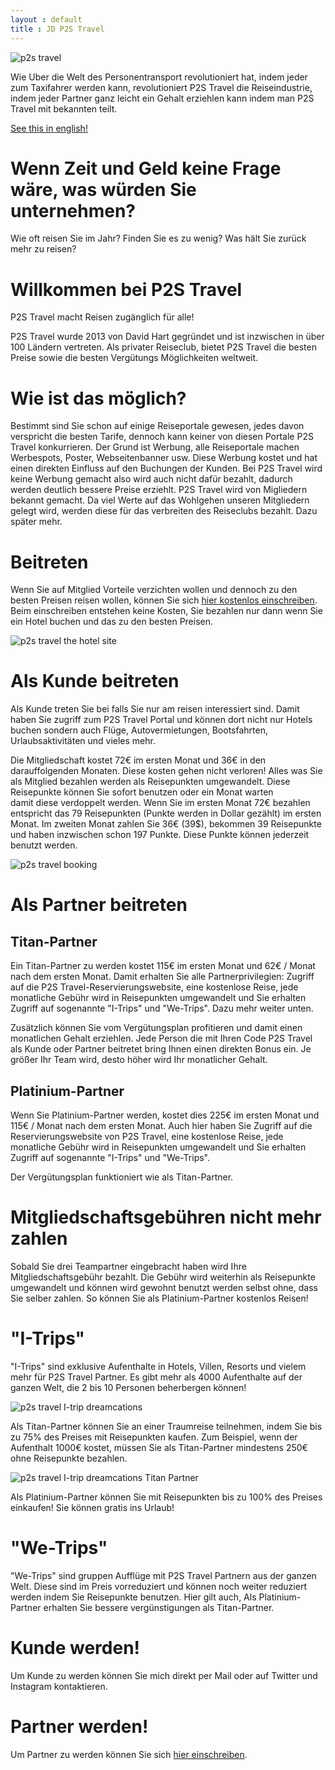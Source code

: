 ```yaml
---
layout : default
title : JD P2S Travel
---
```


<img class="d-block w-100 img-fluid" src="/assets/FrontPage/P2S.png" alt="p2s travel">

<p class="intro">Wie Uber die Welt des Personentransport revolutioniert hat, indem jeder zum Taxifahrer werden kann, revolutioniert P2S Travel die Reiseindustrie, indem jeder Partner ganz leicht ein Gehalt erziehlen kann indem man P2S Travel mit bekannten teilt.</p>

[See this in english!](https://jdtravelp2s.github.io/english/index-english.md)

# Wenn Zeit und Geld keine Frage wäre, was würden Sie unternehmen?

Wie oft reisen Sie im Jahr? Finden Sie es zu wenig? Was hält Sie zurück mehr zu reisen?

# Willkommen bei P2S Travel

P2S Travel macht Reisen zugänglich für alle! 

P2S Travel wurde 2013 von David Hart gegründet und ist inzwischen in über 100 Ländern vertreten. Als privater Reiseclub, bietet P2S Travel die besten Preise sowie die besten Vergütungs Möglichkeiten weltweit. 

# Wie ist das möglich?

Bestimmt sind Sie schon auf einige Reiseportale gewesen, jedes davon verspricht die besten Tarife, dennoch kann keiner von diesen Portale P2S Travel konkurrieren. Der Grund ist Werbung, alle Reiseportale machen Werbespots, Poster, Webseitenbanner usw. Diese Werbung kostet und hat einen direkten Einfluss auf den Buchungen der Kunden. Bei P2S Travel wird keine Werbung gemacht also wird auch nicht dafür bezahlt, dadurch werden deutlich bessere Preise erziehlt. P2S Travel wird von Migliedern bekannt gemacht. Da viel Werte auf das Wohlgehen unseren Mitgliedern gelegt wird, werden diese für das verbreiten des Reiseclubs bezahlt. Dazu später mehr.

# Beitreten

Wenn Sie auf Mitglied Vorteile verzichten wollen und dennoch zu den besten Preisen reisen wollen, können Sie sich [hier kostenlos einschreiben](https://thehotelsite.com/jdp2stravel). Beim einschreiben entstehen keine Kosten, Sie bezahlen nur dann wenn Sie ein Hotel buchen und das zu den besten Preisen.

<img class="d-block w-100 img-fluid" src="/assets/FrontPage/thehotelsite.png" alt="p2s travel the hotel site">

# Als Kunde beitreten

Als Kunde treten Sie bei falls Sie nur am reisen interessiert sind. Damit haben Sie zugriff zum P2S Travel Portal und können dort nicht nur Hotels buchen sondern auch Flüge, Autovermietungen, Bootsfahrten, Urlaubsaktivitäten und vieles mehr. 

Die Mitgliedschaft kostet 72€ im ersten Monat und 36€ in den darauffolgenden Monaten. Diese kosten gehen nicht verloren! Alles was Sie als Mitglied bezahlen werden als Reisepunkten umgewandelt. Diese Reisepunkte können Sie sofort benutzen oder ein Monat warten  
damit diese verdoppelt werden. Wenn Sie im ersten Monat 72€ bezahlen entspricht das 79 Reisepunkten (Punkte werden in Dollar gezählt) im ersten Monat. Im zweiten Monat zahlen Sie 36€ (39$), bekommen 39 Reisepunkte und haben inzwischen schon 197 Punkte. Diese Punkte können jederzeit benutzt werden.

<img class="d-block w-100 img-fluid" src="/assets/FrontPage/P2SBooking.png" alt="p2s travel booking">

# Als Partner beitreten

## Titan-Partner

Ein Titan-Partner zu werden kostet 115€ im ersten Monat und 62€ / Monat nach dem ersten Monat. Damit erhalten Sie alle Partnerprivilegien: Zugriff auf die P2S Travel-Reservierungswebsite, eine kostenlose Reise, jede monatliche Gebühr wird in Reisepunkten umgewandelt und Sie erhalten Zugriff auf sogenannte "I-Trips" und "We-Trips". Dazu mehr weiter unten.

Zusätzlich können Sie vom Vergütungsplan profitieren und damit einen monatlichen Gehalt erziehlen. Jede Person die mit Ihren Code P2S Travel als Kunde oder Partner beitretet bring Ihnen einen direkten Bonus ein. Je größer Ihr Team wird, desto höher wird Ihr monatlicher Gehalt. 

## Platinium-Partner

Wenn Sie Platinium-Partner werden, kostet dies 225€ im ersten Monat und 115€ / Monat nach dem ersten Monat. Auch hier haben Sie Zugriff auf die Reservierungswebsite von P2S Travel, eine kostenlose Reise, jede monatliche Gebühr wird in Reisepunkten umgewandelt und Sie erhalten Zugriff auf sogenannte "I-Trips" und "We-Trips". 

Der Vergütungsplan funktioniert wie als Titan-Partner.


# Mitgliedschaftsgebühren nicht mehr zahlen
Sobald Sie drei Teampartner eingebracht haben wird Ihre Mitgliedschaftsgebühr bezahlt. Die Gebühr wird weiterhin als Reisepunkte umgewandelt und können wird gewohnt benutzt werden selbst ohne, dass Sie selber zahlen. So können Sie als Platinium-Partner kostenlos Reisen!

# "I-Trips"

"I-Trips" sind exklusive Aufenthalte in Hotels, Villen, Resorts und vielem mehr für P2S Travel Partner. Es gibt mehr als 4000 Aufenthalte auf der ganzen Welt, die 2 bis 10 Personen beherbergen können!

<img class="d-block w-100 img-fluid" src="/assets/FrontPage/I-trip.png" alt="p2s travel I-trip dreamcations">

Als Titan-Partner können Sie an einer Traumreise teilnehmen, indem Sie bis zu 75% des Preises mit Reisepunkten kaufen. Zum Beispiel, wenn der Aufenthalt 1000€ kostet, müssen Sie als Titan-Partner mindestens 250€ ohne Reisepunkte bezahlen.

<img class="d-block w-100 img-fluid" src="/assets/FrontPage/India.jpg" alt="p2s travel I-trip dreamcations Titan Partner">

Als Platinium-Partner können Sie mit Reisepunkten bis zu 100% des Preises einkaufen! Sie können gratis ins Urlaub!

# "We-Trips"

"We-Trips" sind gruppen Aufflüge mit P2S Travel Partnern aus der ganzen Welt. Diese sind im Preis vorreduziert und können noch weiter reduziert werden indem Sie Reisepunkte benutzen. Hier gilt auch, Als Platinium-Partner erhalten Sie bessere vergünstigungen als Titan-Partner.

# Kunde werden!

Um Kunde zu werden können Sie mich direkt per Mail oder auf Twitter und Instagram kontaktieren.

# Partner werden!

Um Partner zu werden können Sie sich [hier einschreiben](https://p2stravel.com/join/jdtravelp2s).
